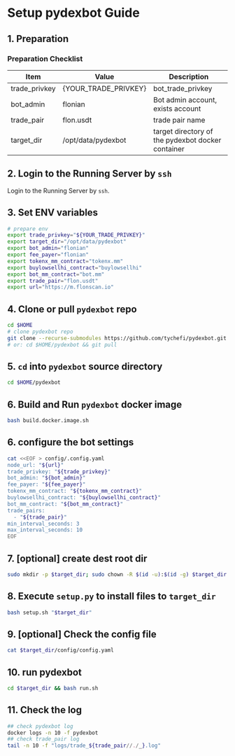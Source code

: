 # Setup pydexbot Guide

## 1. Preparation

### Preparation Checklist

| Item          | Value                | Description                                       |
| ------------- | -------------------- | ------------------------------------------------- |
| trade_privkey | {YOUR_TRADE_PRIVKEY} | bot_trade_privkey                                 |
| bot_admin     | flonian              | Bot admin account, exists account                 |
| trade_pair    | flon.usdt            | trade pair name                                   |
| target_dir    | /opt/data/pydexbot   | target directory of the pydexbot docker container |


## 2. Login to the Running Server by `ssh`

Login to the Running Server by `ssh`.


## 3. Set ENV variables

```bash
# prepare env
export trade_privkey="${YOUR_TRADE_PRIVKEY}"
export target_dir="/opt/data/pydexbot"
export bot_admin="flonian"
export fee_payer="flonian"
export tokenx_mm_contract="tokenx.mm"
export buylowsellhi_contract="buylowsellhi"
export bot_mm_contract="bot.mm"
export trade_pair="flon.usdt"
export url="https://m.flonscan.io"
```

## 4. Clone or pull `pydexbot` repo

```bash
cd $HOME
# clone pydexbot repo
git clone --recurse-submodules https://github.com/tychefi/pydexbot.git
# or: cd $HOME/pydexbot && git pull
```
## 5. `cd` into `pydexbot` source directory

```bash
cd $HOME/pydexbot
```
## 6. Build and Run `pydexbot` docker image

```bash
bash build.docker.image.sh
```

## 6. configure the bot settings
```bash
cat <<EOF > config/.config.yaml
node_url: "${url}"
trade_privkey: "${trade_privkey}"
bot_admin: "${bot_admin}"
fee_payer: "${fee_payer}"
tokenx_mm_contract: "${tokenx_mm_contract}"
buylowsellhi_contract: "${buylowsellhi_contract}"
bot_mm_contract: "${bot_mm_contract}"
trade_pairs:
  - "${trade_pair}"
min_interval_seconds: 3
max_interval_seconds: 10
EOF
```
## 7. [optional] create dest root dir
```bash
sudo mkdir -p $target_dir; sudo chown -R $(id -u):$(id -g) $target_dir
```

## 8. Execute `setup.py` to install files to `target_dir`

```bash
bash setup.sh "$target_dir"
```
## 9. [optional] Check the config file
```bash
cat $target_dir/config/config.yaml
```

## 10. run pydexbot
```bash
cd $target_dir && bash run.sh
```

## 11. Check the log
```bash
## check pydexbot log
docker logs -n 10 -f pydexbot
## check trade_pair log
tail -n 10 -f "logs/trade_${trade_pair//./_}.log"
```
